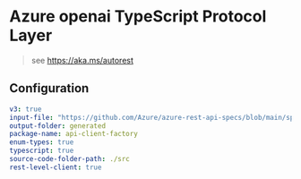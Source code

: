 # Azure openai TypeScript Protocol Layer

> see https://aka.ms/autorest
## Configuration

```yaml
v3: true
input-file: "https://github.com/Azure/azure-rest-api-specs/blob/main/specification/cognitiveservices/data-plane/AzureOpenAI/inference/preview/2023-03-15-preview/inference.json"
output-folder: generated
package-name: api-client-factory
enum-types: true
typescript: true
source-code-folder-path: ./src
rest-level-client: true
```
